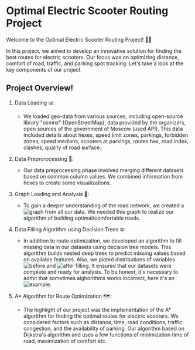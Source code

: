 
# Optimal Electric Scooter Routing Project

Welcome to the Optimal Electric Scooter Routing Project! 🛴💨

In this project, we aimed to develop an innovative solution for finding the best routes for electric scooters. Our focus was on optimizing distance, comfort of road, traffic, and parking spot tracking. Let's take a look at the key components of our project.

## Project Overview!

1. Data Loading 📊:
   - We loaded geo-data from various sources, including open-source library "osmnx" (OpenStreetMap), data provided by the organizers, open sources of the government of Moscow (used API). This data included details about hexes, speed limit zones, parkings, forbidden zones, speed medians, scooters at parkings, routes hex, road index, clashes, quality of road surface.

2. Data Preprorocessing 🔄:
   - Our data preprocessing phase involved merging different datasets based on common column values. We combined information from hexes to create some visualizations.

3. Graph Loading and Analysis 🚂:
   - To gain a deeper understanding of the road network, we created a ![graph](https://github.com/IzyGolstein/Whoosh_Hackathon/assets/112851618/471dcc40-1dfe-4baa-b67c-1bb7acb9de5f) from all our data. We needed this graph to realize our algorithm of building optimal/comfortable roads.

4. Data Filling Algorithm using Decision Trees ⚙️:
   - In addition to route optimization, we developed an algorithm to fill missing data in our datasets using decision tree models. This algorithm builds nested deep trees to predict missing values based on available features. Also, we ploted distributions of variables ![before](https://github.com/IzyGolstein/Whoosh_Hackathon/assets/112851618/72337b91-1c41-45c8-883b-7d856847ef36) and 
![after](https://github.com/IzyGolstein/Whoosh_Hackathon/assets/112851618/84503b3b-1f92-44a0-8815-aa13dca33d47) filling. It ensured that our datasets were complete and ready for analysis. To be honest, it's necessary to admit that sometimes alghorithms works incorrect, here it's an ![example](https://github.com/IzyGolstein/Whoosh_Hackathon/assets/112851618/b060d97c-836f-4482-8037-2d153c767aba).

5. A* Algorithm for Route Optimization 🗺️:
   - The highlight of our project was the implementation of the A* algorithm for finding the optimal routes for electric scooters. We considered factors such as distance, time,  road conditions, traffic congestion, and the availability of parking. Our algorithm based on Dijkstra's algorithm and uses a few functions of minimization time of road, maximization of comfort etc.



